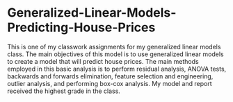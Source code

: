 # Generalized-Linear-Models-Predicting-House-Prices
This is one of my classwork assignments for my generalized linear models class. The main objectives of this model is to use generalized linear models to create a model that will predict house prices. The main methods employed in this basic analysis is to perform residual analysis, ANOVA tests, backwards and forwards elimination, feature selection and engineering, outlier analysis, and performing box-cox analysis. My model and report received the highest grade in the class.
